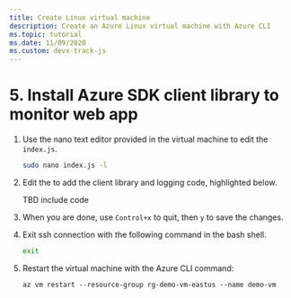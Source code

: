 ```yaml
---
title: Create Linux virtual machine
description: Create an Azure Linux virtual machine with Azure CLI 
ms.topic: tutorial
ms.date: 11/09/2020
ms.custom: devx-track-js
---
```


# 5. Install Azure SDK client library to monitor web app

1. Use the nano text editor provided in the virtual machine to edit the `index.js`. 

    ```bash
    sudo nano index.js -l
    ```

1. Edit the to add the client library and logging code, highlighted below. 

    TBD include code

1. When you are done, use `Control+x` to quit, then `y` to save the changes.
1. Exit ssh connection with the following command in the bash shell.

    ```bash
    exit
    ```

1. Restart the virtual machine with the Azure CLI command:

    ```azurecli
    az vm restart --resource-group rg-demo-vm-eastus --name demo-vm
    ```